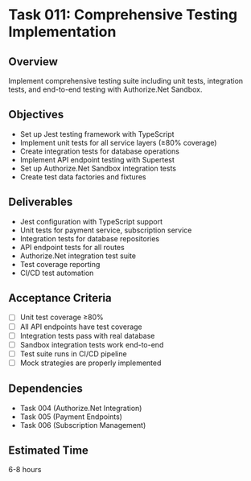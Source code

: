 # Task 011: Comprehensive Testing Implementation

## Overview
Implement comprehensive testing suite including unit tests, integration tests, and end-to-end testing with Authorize.Net Sandbox.

## Objectives
- Set up Jest testing framework with TypeScript
- Implement unit tests for all service layers (≥80% coverage)
- Create integration tests for database operations
- Implement API endpoint testing with Supertest
- Set up Authorize.Net Sandbox integration tests
- Create test data factories and fixtures

## Deliverables
- Jest configuration with TypeScript support
- Unit tests for payment service, subscription service
- Integration tests for database repositories
- API endpoint tests for all routes
- Authorize.Net integration test suite
- Test coverage reporting
- CI/CD test automation

## Acceptance Criteria
- [ ] Unit test coverage ≥80%
- [ ] All API endpoints have test coverage
- [ ] Integration tests pass with real database
- [ ] Sandbox integration tests work end-to-end
- [ ] Test suite runs in CI/CD pipeline
- [ ] Mock strategies are properly implemented

## Dependencies
- Task 004 (Authorize.Net Integration)
- Task 005 (Payment Endpoints)
- Task 006 (Subscription Management)

## Estimated Time
6-8 hours
